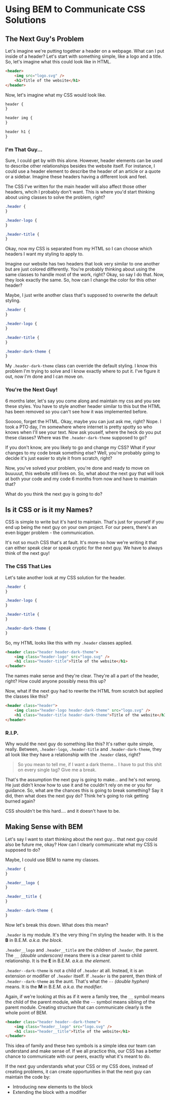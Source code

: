 # Using BEM to Communicate CSS Solutions

## The Next Guy's Problem

Let's imagine we're putting together a header on a webpage. What can I put inside of a header? Let's start with something simple, like a logo and a title. So, let's imagine what this could look like in HTML.

```html
<header>
	<img src="logo.svg" />
	<h1>Title of the website</h1>
</header>
```

Now, let's imagine what my CSS would look like.

```css
header {
}

header img {
}

header h1 {
}
```

### I'm That Guy...

Sure, I could get by with this alone. However, header elements can be used to describe other relationships besides the website itself. For instance, I could use a header element to describe the header of an article or a quote or a sidebar. Imagine these headers having a different look and feel.

The CSS I've written for the main header will also affect those other headers, whcih I probably don't want. This is where you'd start thinking about using classes to solve the problem, right?

```css
.header {
}

.header-logo {
}

.header-title {
}
```

Okay, now my CSS is separated from my HTML so I can choose which headers I want my styling to apply to.

Imagine our website has two headers that look very similar to one another but are just colored differently. You're probably thinking about using the same classes to handle most of the work, right? Okay, so say I do that. Now, they look exactly the same. So, how can I change the color for this other header?

Maybe, I just write another class that's supposed to overwrite the default styling.

```css
.header {
}

.header-logo {
}

.header-title {
}

.header-dark-theme {
}
```

My `.header-dark-theme` class can override the default styling. I know this problem I'm trying to solve and I know exactly where to put it. I've figure it out, now I'm done and I can move on.

### You're the Next Guy!

6 months later, let's say you come along and maintain my css and you see these styles. You have to style another header similar to this but the HTML has been removed so you can't see how it was implemented before.

Sooooo, forget the HTML. Okay, maybe you can just ask me, right? Nope. I took a PTO day, I'm somewhere where internet is pretty spotty so who knows when I'll see your text. Now ask youself, where the heck do you put these classes? Where was the `.header-dark-theme` supposed to go?

If you don't know, are you likely to go and change my CSS? What if your changes to my code break something else? Well, you're probably going to decide it's just easier to style it from scratch, right?

Now, you've solved your problem, you're done and ready to move on buuuuut, this website still lives on. So, what about the next guy that will look at both your code and my code 6 months from now and have to maintain that?

What do you think the next guy is going to do?

## Is it CSS or is it my Names?

CSS is simple to write but it's hard to maintain. That's just for yourself if you end up being the next guy on your own project. For our peers, there's an even bigger problem - the communication.

It's not so much CSS that's at fault. It's more-so how we're writing it that can either speak clear or speak cryptic for the next guy. We have to always think of the next guy!

### The CSS That Lies

Let's take another look at my CSS solution for the header.

```css
.header {
}

.header-logo {
}

.header-title {
}

.header-dark-theme {
}
```

So, my HTML looks like this with my `.header` classes applied.

```html
<header class="header header-dark-theme">
	<img class="header-logo" src="logo.svg" />
	<h1 class="header-title">Title of the website</h1>
</header>
```

The names make sense and they're clear. They're all a part of the header, right? How could anyone possibly mess this up?

Now, what if the next guy had to rewrite the HTML from scratch but applied the classes like this?

```html
<header class="header">
	<img class="header-logo header-dark-theme" src="logo.svg" />
	<h1 class="header-title header-dark-theme">Title of the website</h1>
</header>
```

### R.I.P.

Why would the next guy do something like this? It's rather quite simple, really. Between, `.header-logo`, `.header-title` and `.header-dark-theme`, they all look like they have a relationship with the `.header` class, right?

> So you mean to tell me, if I want a dark theme... I have to put this shit on every single tag? Give me a break.

That's the assumption the next guy is going to make... and he's not wrong. He just didn't know how to use it and he couldn't rely on me or you for guidance. So, what are the chances this is going to break something? Say it did, then what does the next guy do? Think he's going to risk getting burned again?

CSS shouldn't be this hard.... and it doesn't have to be.

## Making Sense with BEM

Let's say I want to start thinking about the next guy... that next guy could also be future me, okay? How can I clearly communicate what my CSS is supposed to do?

Maybe, I could use BEM to name my classes.

```css
.header {
}

.header__logo {
}

.header__title {
}

.header--dark-theme {
}
```

Now let's break this down. What does this mean?

`.header` is my module. It's the very thing I'm styling the header with. It is the **B** in B.E.M. _a.k.a. the block_.

`.header__logo` and `.header__title` are the children of `.header`, the parent. The `__` _(double underscore)_ means there is a clear parent to child relationship. It is the **E** in B.E.M. _a.k.a. the element_.

`.header--dark-theme` is not a child of `.header` at all. Instead, it is an extension or modifier of `.header` itself. If `.header` is the parent, then think of `.header--dark-theme` as the aunt. That's what the `--` _(double hyphen)_ means. It is the **M** in B.E.M. _a.k.a. the modifier_.

Again, if we're looking at this as if it were a family tree, the `__` symbol means the child of the parent module, while the `--` symbol means sibling of the parent module. Creating structure that can communicate clearly is the whole point of BEM.

```html
<header class="header header--dark-theme">
	<img class="header__logo" src="logo.svg" />
	<h1 class="header__title">Title of the website</h1>
</header>
```

This idea of family and these two symbols is a simple idea our team can understand and make sense of. If we all practice this, our CSS has a better chance to communicate with our peers, exactly what it's meant to do.

If the next guy understands what your CSS or my CSS does, instead of creating problems, it can create opportunities in that the next guy can maintain the code by:

-   Introducing new elements to the block
-   Extending the block with a modifier
